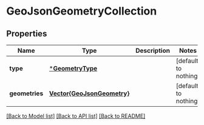 # GeoJsonGeometryCollection


## Properties
Name | Type | Description | Notes
------------ | ------------- | ------------- | -------------
**type** | [***GeometryType**](GeometryType.md) |  | [default to nothing]
**geometries** | [**Vector{GeoJsonGeometry}**](GeoJsonGeometry.md) |  | [default to nothing]


[[Back to Model list]](../README.md#models) [[Back to API list]](../README.md#api-endpoints) [[Back to README]](../README.md)


